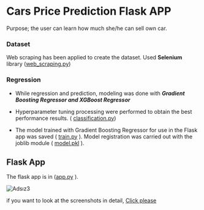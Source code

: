 # Cars Price Prediction Flask APP

Purpose; the user can learn how much she/he can sell own car.

### Dataset

Web scraping has been applied to create the dataset. Used **Selenium** library ([web_scraping.py](https://github.com/sevvalyogurtcuoglu/Cars_Price_Prediction/blob/master/web_scraping.py))
 
### Regression 
* While regression and prediction, modeling was done with ***Gradient Boosting Regressor and XGBoost Regressor***

* Hyperparameter tuning processing were performed to obtain the best performance results. ( [classification.py](https://github.com/sevvalyogurtcuoglu/Cars_Price_Prediction/blob/master/classification.py ))

* The model trained with Gradient Boosting Regressor for use in the Flask app was saved ( [train.py](https://github.com/sevvalyogurtcuoglu/Cars_Price_Prediction/blob/master/train.py ) ). Model registration was carried out with the joblib module ( [model.pkl](https://github.com/sevvalyogurtcuoglu/Cars_Price_Prediction/blob/master/model.pkl) ).

## Flask App

The flask app is in ([app.py](https://github.com/sevvalyogurtcuoglu/Cars_Price_Prediction/blob/master/app.py) ).

![Adsız3](https://user-images.githubusercontent.com/33968347/88243771-2f5ee700-cc9a-11ea-8d2c-caa2eccd95c8.png)

if you want to look at the screenshots in detail, [Click please](https://github.com/sevvalyogurtcuoglu/Cars_Price_Prediction/tree/master/screenshots)
